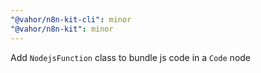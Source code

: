 ```yaml
---
"@vahor/n8n-kit-cli": minor
"@vahor/n8n-kit": minor
---
```


Add `NodejsFunction` class to bundle js code in a `Code` node
